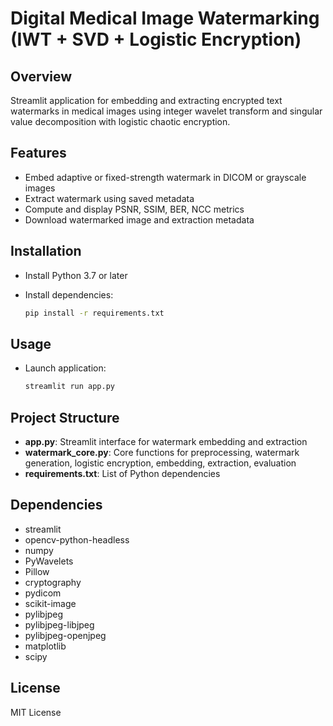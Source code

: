 # Digital Medical Image Watermarking (IWT + SVD + Logistic Encryption)

## Overview

Streamlit application for embedding and extracting encrypted text watermarks in medical images using integer wavelet transform and singular value decomposition with logistic chaotic encryption.

## Features

* Embed adaptive or fixed-strength watermark in DICOM or grayscale images
* Extract watermark using saved metadata
* Compute and display PSNR, SSIM, BER, NCC metrics
* Download watermarked image and extraction metadata

## Installation

* Install Python 3.7 or later
* Install dependencies:

  ```bash
  pip install -r requirements.txt
  ```

## Usage

* Launch application:

  ```bash
  streamlit run app.py
  ```

## Project Structure

* **app.py**: Streamlit interface for watermark embedding and extraction
* **watermark\_core.py**: Core functions for preprocessing, watermark generation, logistic encryption, embedding, extraction, evaluation
* **requirements.txt**: List of Python dependencies

## Dependencies

* streamlit
* opencv-python-headless
* numpy
* PyWavelets
* Pillow
* cryptography
* pydicom
* scikit-image
* pylibjpeg
* pylibjpeg-libjpeg
* pylibjpeg-openjpeg
* matplotlib
* scipy

## License

MIT License
